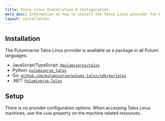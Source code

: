 ```yaml
---
title: Talos Linux Installation & Configuration
meta_desc: Information on how to install the Talos Linux provider for Pulumi.
layout: installation
---
```


## Installation

The Pulumiverse Talos Linux provider is available as a package in all Pulumi languages:

* JavaScript/TypeScript: [`@pulumiverse/talos`](https://www.npmjs.com/package/@pulumiverse/talos)
* Python: [`pulumiverse_talos`](https://pypi.org/project/pulumiverse-talos/)
* Go: [`github.com/pulumiverse/pulumi-talos/sdk/go/talos`](https://pkg.go.dev/github.com/pulumiverse/pulumi-talos/sdk/talos)
* .NET: [`Pulumiverse.Talos`](https://www.nuget.org/packages/Pulumiverse.Talos)

## Setup

There is no provider configuration options. When accessing Talos Linux machines, use the `node` property on the machine related resources.
